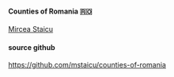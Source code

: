 #### Counties of Romania 🇷🇴

[Mircea Staicu](http://github.com/mstaicu)

#### source github
https://github.com/mstaicu/counties-of-romania
